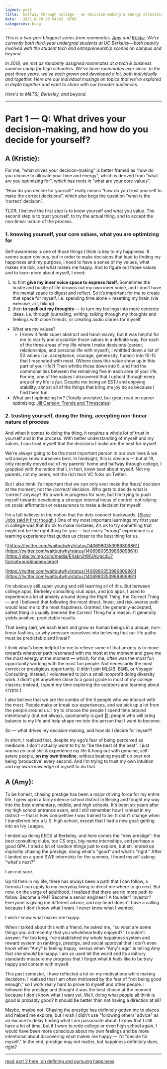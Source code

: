 ```yaml
---
layout: post
title:  halfway through college - on decision-making & energy allocation
date:   2021-8-29 20:54:42 -0700
categories: blog
---
```


*This is a two-part blogpost series from roommates, [Amy](http://twitter.com/AmyDeng_) and [Kristie](http://twitter.com/kristiehuang). We're currently both third-year undergrad students at UC Berkeley—both heavily involved with the student tech and entrepreneurship scenes on campus and beyond.*

*In 2018, we met as randomly assigned roommates at a tech & business summer camp for high schoolers. We've been roommates ever since. In the past three years, we've each grown and developed a lot, both individually and together. Here are our individual musings on topics that we've explored in depth together and want to share with our broader audiences.* 

*Here's to M&TSI, Berkeley, and beyond.*

---

# Part 1 — Q: What drives your decision-making, and how do you decide for yourself?

## A (Kristie):
For me, “what drives your decision-making” is better framed as “how do you choose to allocate your time and energy”, which is derived from “what are you optimizing for”, which has roots in “what are your core values”.

“How do you decide for yourself” really means “how do you trust yourself to make the correct decisions”, which also begs the question “what is the ‘correct’ decision”.

TLDR, I believe the first step is to know yourself and what you value. The second step is to trust yourself, to try the actual thing, and to accept the non-linear nature of the process.

### 1. knowing yourself, your core values, what you are optimizing for

Self-awareness is one of those things I think is key to my happiness. It seems super obvious, but in order to make decisions that lead to finding my happiness and my purpose, I need to have a sense of my values, what makes me tick, and what makes me happy.
And to figure out those values and to learn more about myself, I need:
1. to first **give my inner voice space to express itself.** Sometimes the hustle and bustle of life drowns out my own inner voice, and I don’t have the mental space to digest and reflect. So it’s important for me to create that space for myself. i.e. spending time alone + resetting my brain (via exercise, art, hiking).
2. then **to spell out my thoughts** — to turn my feelings into more concrete ideas. i.e. through journaling, writing, talking through my thoughts and feelings with close friends, or creating audio diaries for myself.

- What are my values?
    - I know it feels super abstract and hand-wavey, but it was helpful for me to clarify and crystallize those values in a definite way.
    For each of the three areas of my life where I make decisions (career, relationships, and personal life with myself), I whittled down a list of 50 values (i.e. acceptance, courage, generosity, humor) into 10-15 that I resonated with most. (Where does this value show up in this part of your life?) Then whittle those down into 5, and find the commonalities between the remaining five in each area of your life.
    For me, one of the values I discovered that I uphold through every area of my life is *fun*. Despite me being an ESTJ and enjoying stability, almost all of the things that bring me joy do so because I find them fun.
- What am I optimizing for? (Totally unrelated, but great read on career optimizing: [Jill Carlson: Trends and Timescales](https://medium.com/@jillcarlson/trends-and-timescales-a9b738be3e97))

### 2. trusting yourself, doing the thing, accepting non-linear nature of process

And when it comes to doing the thing, it requires a whole lot of trust in yourself and in the process. With better understanding of myself and my values, I can trust myself that the decisions I make are the best for myself.

We're always going to be the most important person in our own lives & we will always know ourselves best. In hindsight, this is obvious –– but at 19, only recently moved out of my parents' home and halfway through college, I grappled with the notion that I, in fact, knew best about myself. Not my parents, not my peers, not the rich tech VC folks on Twitter.

But I also think it’s important that we can only ever make the /best/ decision at the moment, not the /correct/ decision. Who gets to decide what is ‘correct’ anyway? It’s a work in progress for sure, but I’m trying to push myself towards developing a stronger internal locus of control: not relying on social affirmation or reassurance to make a decision for myself.

I’m a full believer in the notion that the dots connect backwards. [(Steve Jobs said it first though.)](https://www.goodreads.com/quotes/463176-you-can-t-connect-the-dots-looking-forward-you-can-only) One of my most important learnings my first year in college was that it’s ok to make mistakes; it’s ok to try something that might not be the right thing for you — but every "wrong" experience is a learning experience that guides us closer to the best thing for us. 

![[https://twitter.com/waitbutwhy/status/1406980353986809861](https://twitter.com/waitbutwhy/status/1406980353986809861)](https://pbs.twimg.com/media/E4abn2tWUAUgcdU?format=png&name=large)

[https://twitter.com/waitbutwhy/status/1406980353986809861](https://twitter.com/waitbutwhy/status/1406980353986809861)

I’m obviously still super young and still learning all of this. But between college apps, Berkeley consulting club apps, and job apps, I used to experience a lot of anxiety around doing the Right Thing, the Correct Thing — and I believed that following the most direct, linear, and risk-averse path would lead me to the most happiness. Granted, the generally-accepted, safest thing is usually deemed the Correct Thing for a reason. It generally yields positive, predictable results. 

That being said, we each learn and grow as human beings in a unique, non-linear fashion, so why pressure ourselves into believing that our life paths must be predictable and linear?

I think what’s been helpful for me to relieve some of that anxiety is to move towards whatever path resonated with me most at the moment and gave me the most energy at the moment — which, for me, often was the most fun opportunity working with the most fun people. Not necessarily the most correct or prestigious opportunity. (I didn’t join ML@B, B@B, or Voyager Consulting; instead, I volunteered to join a small nonprofit doing diversity work. I didn’t get anywhere close to a good grade in most of my college classes; instead, I spent my time exploring the outdoors and learning about crypto.) 

I also believe that we are the combo of the 5 people who we interact with the most. People make or break our experiences, and we pick up a lot from the people around us. I try to choose the people I spend time around intentionally (but not always, spontaneity is gud 🤠); people who will bring balance to my life and help shape me into the person that I want to become.

So — what drives my decision-making, and how do I decide for myself?

In short, I realized that, despite my ego’s fear of being perceived as mediocre, I don't actually *want* to try to "be the best of the best". I just wanna do cool shit & experience my life & hang out with genuine, self-aware people, **on my own timeline**, without beating myself up over not being 'productive' every second. And I'm trying to trust my own intuition and my own knowledge of myself to do that.


## A (Amy):
To be honest, chasing prestige has been a major driving force for my entire life. I grew up in a fairly intense school district in Beijing and fought my way into the best elementary, middle, and high schools. It's been six years after my high school entrance exam, and I still remember how I ranked in my district — that is how competitive I was trained to be. It didn't change when I transferred into a U.S. high school, except that I had a new goal: getting into an Ivy League. 

I ended up doing EECS at Berkeley, and here comes the "new prestige":  the best consulting clubs, top CS orgs, big-name internships, and perhaps a good GPA. I tried a lot of random things just to explore, but still ended up implicitly chasing the prestige, doing what's "good" and what's "right." After I landed on a good SWE internship for the summer, I found myself asking: "what's next?" 

I am not sure.

Up till then in my life, there has always been a path that I can follow, a formula I can apply to my everyday living to direct me where to go next. But now, on the verge of adulthood, I realized that there are no more path to follow. Become a PM? Become a senior engineer? A founder? Investor? Everyone is giving me different advice, and my heart doesn't have a calling because I don't know what I want. I never knew what I wanted.

I wish I know what makes me happy. 

When I talked about this with a friend, he asked me, "so what are some things you did recently that you wholeheartedly enjoyed?" I couldn't answer. For too long, I've established my whole happiness system and reward system on rankings, prestige, and social approval that I don't even know when "Amy" is feeling happy, versus when "Amy's ego" is telling Amy that she *should* be happy. I am so used let the world and its arbitrary standards measure my progress that I forgot what it feels like to be truly happy and content with myself.

This past semester, I have reflected a lot on my motivations while making decisions. I realized that I am often motivated by the fear of "not being good enough," so I work really hard to prove to myself and other people.  I followed the prestige and thought it was the best choice at the moment because I don't know what I want yet. Well, doing what people all think is good is probably good? It should be better than not having a direction at all?

Maybe, maybe not. Chasing the prestige has definitely gotten me to places and helped me explore, but I wish I didn't use "following others' advice" as an excuse to delay finding what I am passionate about. I know that I still have a lot of time, but if I were to redo college or even high school again, I would have been more conscious about my own feelings and be more intentional about discovering what makes me happy — I'd "decide for myself." In the end, prestige may not matter, but happiness definitely does, right?


---

[read part 2 here, on defining and pursuing happiness](http://kristiehuang.com/blog/2021/08/29/happiness.html)
